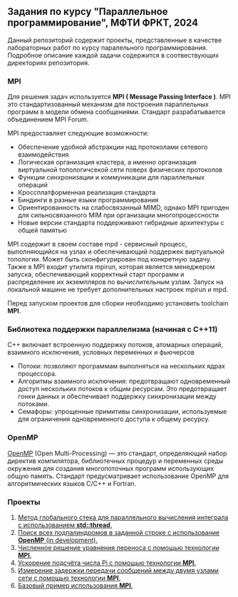 ## Задания по курсу "Параллельное программирование", МФТИ ФРКТ, 2024

Данный репозиторий содержит проекты, представленные в качестве лабораторных работ по курсу паралельного программирования. Подробное описание каждой задачи содержится в соотвествующих директориях репозитория. 

### MPI
Для решения задач используется **MPI ( Message Passing Interface )**. MPI это стандартизованный механизм для построения параллельных программ в модели обмена сообщениями. Стандарт разрабатывается объединением MPI Forum.

MPI предоставляет следующие возможности: 
- Обеспечение удобной абстракции над протоколами сетевого взаимодействия
- Логическая организация кластера, а именно организация виртуальной топологичсекой сети поверх физических протоколов
- Функции синхронизации и коммуникации для параллельных операций
- Кроссплатформенная реализация стандарта
- Биндинги в разные языки программирования
- Ориентированность на слабосвязанный MIMD, однако MPI пригоден для сильносвязанного MIM при организации многопроцессности
- Новые версии стандарта поддерживают гибридные архитектуры с общей памятью

MPI содержит в своем составе mpd - сервисный процесс, выполняющийся на узлах и обеспечивающий поддержек виртуальной топологии. Может быть сконфигурирован под конкретную задачу. Также в MPI входит утилита mpirun, которая является менеджером запуска, обеспечивающий корректный старт программ и распределение их экземпляров по вычислительным узлам. Запуск на локальной машине не требует дополнительных настроек mpirun и mpd.

Перед запуском проектов для сборки необходимо установить toolchain **MPI**. 

### Библиотека поддержки параллелизма (начиная с C++11)
C++ включает встроенную поддержку потоков, атомарных операций, взаимного исключения, условных переменных и фьючерсов
- Потоки: позволяют программам выполняться на нескольких ядрах процессора.
- Алгоритмы взаимного исключения: предотвращают одновременный доступ нескольких потоков к общим ресурсам. Это предотвращает гонки данных и обеспечивает поддержку синхронизации между потоками.
- Семафоры: упрощенныe примитивы синхронизации, используемыe для ограничения одновременного доступа к общему ресурсу.

### OpenMP
[OpenMP](https://www.openmp.org) (Open Multi-Processing) — это стандарт, определяющий набор директив компилятора, библиотечных процедур и переменных среды окружения для создания многопоточных программ использующих общую память. Стандарт предусматривает использование OpenMP для алгоритмических языков C/C++ и Fortran.

### Проекты
1. [Метод глобального стека для параллельного вычисления интеграла с использованием **std::thread**.](https://github.com/RustamSubkhankulov/parprog/tree/main/global_stack)
2. [Поиск всех подпалиндромов в заданной строке с использование **OpenMP** (in development).](https://github.com/RustamSubkhankulov/parprog/tree/main/subpalindromes)
3. [Численное решение уравнения переноса с помощью технологии **MPI**.](https://github.com/RustamSubkhankulov/parprog/tree/main/transfer_equation)
4. [Ускорение подсчёта числа Pi с помощью технологии **MPI**.](https://github.com/RustamSubkhankulov/parprog/tree/main/pi_estimation)
5. [Измерение задержки передачи сообщений между двумя узлами сети с помощью технологии **MPI**.](https://github.com/RustamSubkhankulov/parprog/tree/main/comm_delay)
6. [Базовый пример использования **MPI**.](https://github.com/RustamSubkhankulov/parprog/tree/main/basic)
